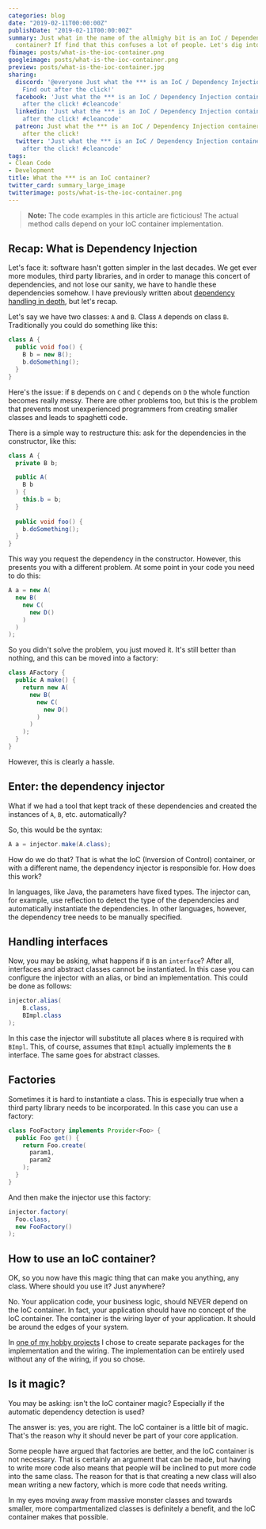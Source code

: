 ```yaml
---
categories: blog
date: "2019-02-11T00:00:00Z"
publishDate: "2019-02-11T00:00:00Z"
summary: Just what in the name of the allmighy bit is an IoC / Dependency Injection
  container? If find that this confuses a lot of people. Let's dig into it.
fbimage: posts/what-is-the-ioc-container.png
googleimage: posts/what-is-the-ioc-container.png
preview: posts/what-is-the-ioc-container.jpg
sharing:
  discord: '@everyone Just what the *** is an IoC / Dependency Injection container?
    Find out after the click!'
  facebook: 'Just what the *** is an IoC / Dependency Injection container? Find out
    after the click! #cleancode'
  linkedin: 'Just what the *** is an IoC / Dependency Injection container? Find out
    after the click! #cleancode'
  patreon: Just what the *** is an IoC / Dependency Injection container? Find out
    after the click!
  twitter: 'Just what the *** is an IoC / Dependency Injection container? Find out
    after the click! #cleancode'
tags:
- Clean Code
- Development
title: What the *** is an IoC container?
twitter_card: summary_large_image
twitterimage: posts/what-is-the-ioc-container.png
---
```


> **Note:** The code examples in this article are ficticious! The actual method calls depend on your IoC container
> implementation.

## Recap: What is Dependency Injection

Let's face it: software hasn't gotten simpler in the last decades. We get ever more modules, third party libraries, and
in order to manage this concert of dependencies, and not lose our sanity, we have to handle these dependencies somehow.
I have previously written about [dependency handling in depth](/blog/clean-code-dependencies), but let's recap.

Let's say we have two classes: `A` and `B`. Class `A` depends on class `B`. Traditionally you could do something like this:

```java
class A {
  public void foo() {
    B b = new B();
    b.doSomething();
  }
}
```

Here's the issue: if `B` depends on `C` and `C` depends on `D` the whole function becomes really messy. There are other
problems too, but this is the problem that prevents most unexperienced programmers from creating smaller classes and 
leads to spaghetti code.

There is a simple way to restructure this: ask for the dependencies in the constructor, like this:

```java
class A {
  private B b;

  public A(
    B b
  ) {
    this.b = b;
  }
  
  public void foo() {
    b.doSomething();
  }
}
```

This way you request the dependency in the constructor. However, this presents you with a different problem. At some
point in your code you need to do this:

```java
A a = new A(
  new B(
    new C(
      new D()
    )
  )
);
```

So you didn't solve the problem, you just moved it. It's still better than nothing, and this can be moved into a
factory:

```java
class AFactory {
  public A make() {
    return new A(
      new B(
        new C(
          new D()
        )
      )
    );
  }
}
```

However, this is clearly a hassle.

## Enter: the dependency injector

What if we had a tool that kept track of these dependencies and created the instances of `A`, `B`, etc. automatically?

So, this would be the syntax:

```java
A a = injector.make(A.class);
```

How do we do that? That is what the IoC (Inversion of Control) container, or with a different name, the dependency
injector is responsible for. How does this work?

In languages, like Java, the parameters have fixed types. The injector can, for example, use reflection to detect the
type of the dependencies and automatically instantiate the dependencies. In other languages, however, the dependency
tree needs to be manually specified.

## Handling interfaces

Now, you may be asking, what happens if `B` is an `interface`? After all, interfaces and abstract classes cannot be
instantiated. In this case you can configure the injector with an alias, or bind an implementation. This could be done
as follows:

```java
injector.alias(
    B.class,
    BImpl.class
);
```

In this case the injector will substitute all places where `B` is required with `BImpl`. This, of course, assumes that
`BImpl` actually implements the `B` interface. The same goes for abstract classes.

## Factories

Sometimes it is hard to instantiate a class. This is especially true when a third party library needs to be 
incorporated. In this case you can use a factory:

```java
class FooFactory implements Provider<Foo> {
  public Foo get() {
    return Foo.create(
      param1,
      param2
    );
  }
}
```

And then make the injector use this factory:

```java
injector.factory(
  Foo.class,
  new FooFactory()
);
```

## How to use an IoC container?

OK, so you now have this magic thing that can make you anything, any class. Where should you use it? Just anywhere?

No. Your application code, your business logic, should NEVER depend on the IoC container. In fact, your application
should have no concept of the IoC container. The container is the wiring layer of your application. It should be
around the edges of your system.

In [one of my hobby projects](https://github.com/opsbears/webcomponents) I chose to create separate packages for the
implementation and the wiring. The implementation can be entirely used without any of the wiring, if you so chose.  

## Is it magic?

You may be asking: isn't the IoC container magic? Especially if the automatic dependency detection is used?

The answer is: yes, you are right. The IoC container is a little bit of magic. That's the reason why it should never
be part of your core application.

Some people have argued that factories are better, and the IoC container is not necessary. That is certainly an argument
that can be made, but having to write more code also means that people will be inclined to put more code into the same
class. The reason for that is that creating a new class will also mean writing a new factory, which is more code that 
needs writing.

In my eyes moving away from massive monster classes and towards smaller, more compartmentalized classes is definitely
a benefit, and the IoC container makes that possible.
